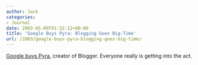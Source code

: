 ```yaml
---
author: Jack
categories:
- Journal
date: 2003-05-09T01:32:12+00:00
title: 'Google Buys Pyra: Blogging Goes Big-Time'
url: /2003/google-buys-pyra-blogging-goes-big-time/
---
```


[Google buys Pyra][1], creator of Blogger. Everyone really is getting into the act.

 [1]: http://weblog.siliconvalley.com/column/dangillmor/archives/000802.shtml